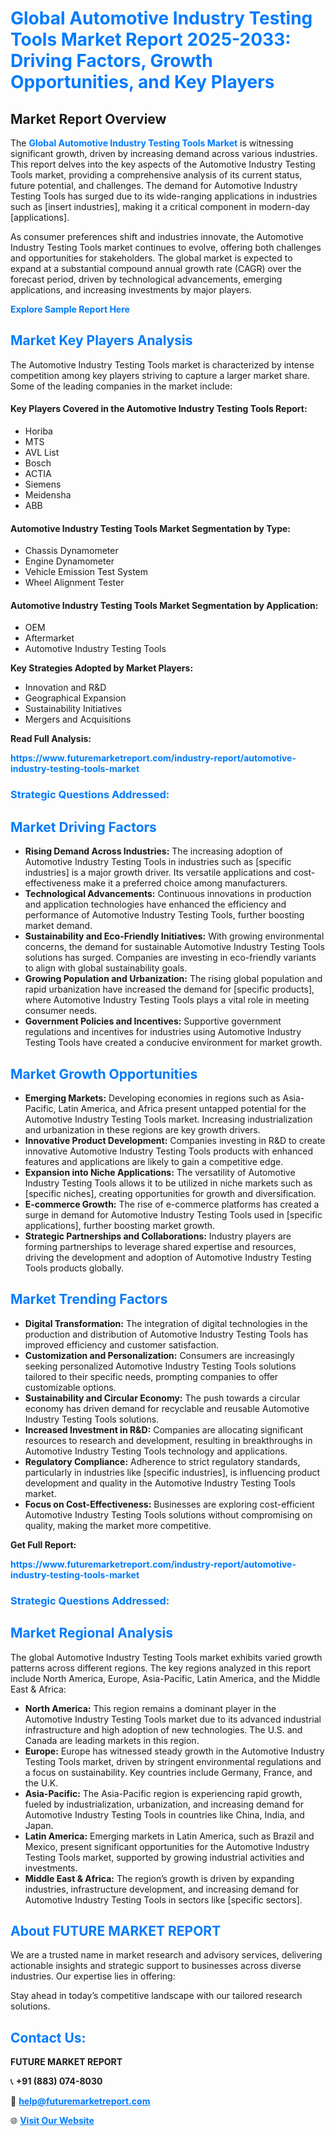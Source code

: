 <h1 style="color: #007BFF;">Global Automotive Industry Testing Tools Market Report 2025-2033: Driving Factors, Growth Opportunities, and Key Players</h1>

<section id="overview">
<h2>Market Report Overview</h2>
<p>The <a href="https://www.futuremarketreport.com/industry-report/automotive-industry-testing-tools-market" style="color: #007BFF; text-decoration: none;"><strong>Global Automotive Industry Testing Tools Market</strong></a> is witnessing significant growth, driven by increasing demand across various industries. This report delves into the key aspects of the Automotive Industry Testing Tools market, providing a comprehensive analysis of its current status, future potential, and challenges. The demand for Automotive Industry Testing Tools has surged due to its wide-ranging applications in industries such as [insert industries], making it a critical component in modern-day [applications].</p>
<p>As consumer preferences shift and industries innovate, the Automotive Industry Testing Tools market continues to evolve, offering both challenges and opportunities for stakeholders. The global market is expected to expand at a substantial compound annual growth rate (CAGR) over the forecast period, driven by technological advancements, emerging applications, and increasing investments by major players.</p>
</section>

<section id="overview">
<p><a href="https://www.futuremarketreport.com/request-sample/reportId=126101" style="color: #007BFF; text-decoration: none;"><strong>Explore Sample Report Here</strong></a></p>
</section>

<section id="key-players">
<h2 style="color: #007BFF;">Market Key Players Analysis</h2>
<p>The Automotive Industry Testing Tools market is characterized by intense competition among key players striving to capture a larger market share. Some of the leading companies in the market include:</p>
<h4>Key Players Covered in the Automotive Industry Testing Tools Report:</h4>
<ul><li>Horiba</li><li>MTS</li><li>AVL List</li><li>Bosch</li><li>ACTIA</li><li>Siemens</li><li>Meidensha</li><li>ABB</li></ul>
<h4>Automotive Industry Testing Tools Market Segmentation by Type:</h4>
<ul><li>Chassis Dynamometer</li><li>Engine Dynamometer</li><li>Vehicle Emission Test System</li><li>Wheel Alignment Tester</li></ul>

<h4>Automotive Industry Testing Tools Market Segmentation by Application:</h4>
<ul><li>OEM</li><li>Aftermarket</li><li>Automotive Industry Testing Tools</li></ul>
<p><strong>Key Strategies Adopted by Market Players:</strong></p>
<ul>
<li>Innovation and R&D</li>
<li>Geographical Expansion</li>
<li>Sustainability Initiatives</li>
<li>Mergers and Acquisitions</li>
</ul>
</section>

<section>
<p><strong>Read Full Analysis: </strong></p><a href="https://www.futuremarketreport.com/industry-report/automotive-industry-testing-tools-market" style="color: #007BFF; text-decoration: none;"><strong>https://www.futuremarketreport.com/industry-report/automotive-industry-testing-tools-market</strong></a>
<h3 style="color: #007BFF;">Strategic Questions Addressed:</h3>
</section>

<section id="driving-factors">
<h2 style="color: #007BFF;">Market Driving Factors</h2>
<ul>
<li><strong>Rising Demand Across Industries:</strong> The increasing adoption of Automotive Industry Testing Tools in industries such as [specific industries] is a major growth driver. Its versatile applications and cost-effectiveness make it a preferred choice among manufacturers.</li>
<li><strong>Technological Advancements:</strong> Continuous innovations in production and application technologies have enhanced the efficiency and performance of Automotive Industry Testing Tools, further boosting market demand.</li>
<li><strong>Sustainability and Eco-Friendly Initiatives:</strong> With growing environmental concerns, the demand for sustainable Automotive Industry Testing Tools solutions has surged. Companies are investing in eco-friendly variants to align with global sustainability goals.</li>
<li><strong>Growing Population and Urbanization:</strong> The rising global population and rapid urbanization have increased the demand for [specific products], where Automotive Industry Testing Tools plays a vital role in meeting consumer needs.</li>
<li><strong>Government Policies and Incentives:</strong> Supportive government regulations and incentives for industries using Automotive Industry Testing Tools have created a conducive environment for market growth.</li>
</ul>
</section>

<section id="growth-opportunities">
<h2 style="color: #007BFF;">Market Growth Opportunities</h2>
<ul>
<li><strong>Emerging Markets:</strong> Developing economies in regions such as Asia-Pacific, Latin America, and Africa present untapped potential for the Automotive Industry Testing Tools market. Increasing industrialization and urbanization in these regions are key growth drivers.</li>
<li><strong>Innovative Product Development:</strong> Companies investing in R&D to create innovative Automotive Industry Testing Tools products with enhanced features and applications are likely to gain a competitive edge.</li>
<li><strong>Expansion into Niche Applications:</strong> The versatility of Automotive Industry Testing Tools allows it to be utilized in niche markets such as [specific niches], creating opportunities for growth and diversification.</li>
<li><strong>E-commerce Growth:</strong> The rise of e-commerce platforms has created a surge in demand for Automotive Industry Testing Tools used in [specific applications], further boosting market growth.</li>
<li><strong>Strategic Partnerships and Collaborations:</strong> Industry players are forming partnerships to leverage shared expertise and resources, driving the development and adoption of Automotive Industry Testing Tools products globally.</li>
</ul>
</section>

<section id="trending-factors">
<h2 style="color: #007BFF;">Market Trending Factors</h2>
<ul>
<li><strong>Digital Transformation:</strong> The integration of digital technologies in the production and distribution of Automotive Industry Testing Tools has improved efficiency and customer satisfaction.</li>
<li><strong>Customization and Personalization:</strong> Consumers are increasingly seeking personalized Automotive Industry Testing Tools solutions tailored to their specific needs, prompting companies to offer customizable options.</li>
<li><strong>Sustainability and Circular Economy:</strong> The push towards a circular economy has driven demand for recyclable and reusable Automotive Industry Testing Tools solutions.</li>
<li><strong>Increased Investment in R&D:</strong> Companies are allocating significant resources to research and development, resulting in breakthroughs in Automotive Industry Testing Tools technology and applications.</li>
<li><strong>Regulatory Compliance:</strong> Adherence to strict regulatory standards, particularly in industries like [specific industries], is influencing product development and quality in the Automotive Industry Testing Tools market.</li>
<li><strong>Focus on Cost-Effectiveness:</strong> Businesses are exploring cost-efficient Automotive Industry Testing Tools solutions without compromising on quality, making the market more competitive.</li>
</ul>
</section>

<section>
<p><strong>Get Full Report: </strong></p><a href="https://www.futuremarketreport.com/industry-report/automotive-industry-testing-tools-market" style="color: #007BFF; text-decoration: none;"><strong>https://www.futuremarketreport.com/industry-report/automotive-industry-testing-tools-market</strong></a>
<h3 style="color: #007BFF;">Strategic Questions Addressed:</h3>
</section>


<section id="regional-analysis">
<h2 style="color: #007BFF;">Market Regional Analysis</h2>
<p>The global Automotive Industry Testing Tools market exhibits varied growth patterns across different regions. The key regions analyzed in this report include North America, Europe, Asia-Pacific, Latin America, and the Middle East & Africa:</p>
<ul>
<li><strong>North America:</strong> This region remains a dominant player in the Automotive Industry Testing Tools market due to its advanced industrial infrastructure and high adoption of new technologies. The U.S. and Canada are leading markets in this region.</li>
<li><strong>Europe:</strong> Europe has witnessed steady growth in the Automotive Industry Testing Tools market, driven by stringent environmental regulations and a focus on sustainability. Key countries include Germany, France, and the U.K.</li>
<li><strong>Asia-Pacific:</strong> The Asia-Pacific region is experiencing rapid growth, fueled by industrialization, urbanization, and increasing demand for Automotive Industry Testing Tools in countries like China, India, and Japan.</li>
<li><strong>Latin America:</strong> Emerging markets in Latin America, such as Brazil and Mexico, present significant opportunities for the Automotive Industry Testing Tools market, supported by growing industrial activities and investments.</li>
<li><strong>Middle East & Africa:</strong> The region’s growth is driven by expanding industries, infrastructure development, and increasing demand for Automotive Industry Testing Tools in sectors like [specific sectors].</li>
</ul>
</section>

<footer>
<h2 style="color: #007BFF;">About FUTURE MARKET REPORT</h2>
<p>We are a trusted name in market research and advisory services, delivering actionable insights and strategic support to businesses across diverse industries. Our expertise lies in offering:</p>

<p>Stay ahead in today’s competitive landscape with our tailored research solutions.</p>

<h2 style="color: #007BFF;">Contact Us:</h2>
<p><strong>FUTURE MARKET REPORT</strong></p>
<p>📞 <strong>+91 (883) 074-8030</strong></p>
<p>📧 <strong><a href="mailto:help@futuremarketreport.com" style="color: #007BFF;">help@futuremarketreport.com</a></strong></p>
<p>🌐 <strong><a href="https://www.futuremarketreport.com/" style="color: #007BFF;">Visit Our Website</a></strong></p>
</footer>
